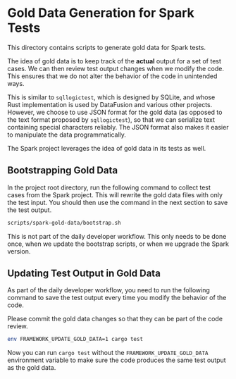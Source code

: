 # Gold Data Generation for Spark Tests

This directory contains scripts to generate gold data for Spark tests.

The idea of gold data is to keep track of the **actual** output for a set of test cases.
We can then review test output changes when we modify the code.
This ensures that we do not alter the behavior of the code in unintended ways.

This is similar to `sqllogictest`, which is designed by SQLite, and whose Rust implementation
is used by DataFusion and various other projects.
However, we choose to use JSON format for the gold data (as opposed to the text format proposed by
`sqllogictest`), so that we can serialize text containing special characters reliably.
The JSON format also makes it easier to manipulate the data programmatically.

The Spark project leverages the idea of gold data in its tests as well.

## Bootstrapping Gold Data

In the project root directory, run the following command to collect test cases
from the Spark project.
This will rewrite the gold data files with only the test input.
You should then use the command in the next section to save the test output.

```bash
scripts/spark-gold-data/bootstrap.sh
```

This is not part of the daily developer workflow.
This only needs to be done once, when we update the bootstrap scripts, or when we
upgrade the Spark version.

## Updating Test Output in Gold Data

As part of the daily developer workflow, you need to run the following command to
save the test output every time you modify the behavior of the code.

Please commit the gold data changes so that they can be part of the code review.

```bash
env FRAMEWORK_UPDATE_GOLD_DATA=1 cargo test
```

Now you can run `cargo test` without the `FRAMEWORK_UPDATE_GOLD_DATA` environment variable
to make sure the code produces the same test output as the gold data.
